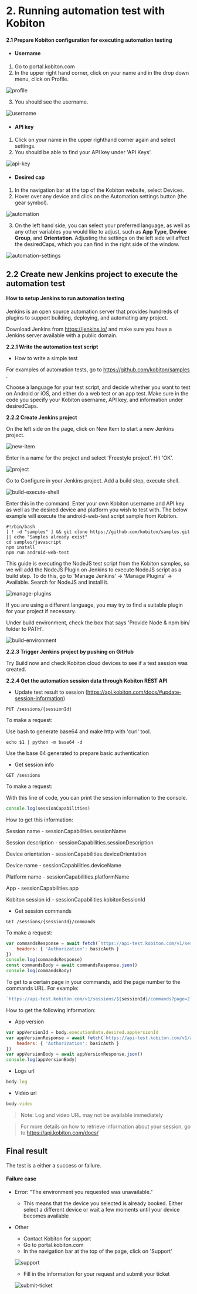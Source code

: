 # 2. Running automation test with Kobiton

#### 2.1 Prepare Kobiton configuration for executing automation testing

* #### Username 
1. Go to portal.kobiton.com
2. In the upper right hand corner, click on your name and in the drop down menu, click on Profile. 

![profile](../../assets/2-profile.png)

3. You should see the username. 

![username](../../assets/2-user.png)

* #### API key
1. Click on your name in the upper righthand corner again and select settings. 
2. You should be able to find your API key under 'API Keys'. 

![api-key](../../assets/2-apikey.png)

* #### Desired cap
1. In the navigation bar at the top of the Kobiton website, select Devices. 
2. Hover over any device and click on the Automation settings button (the gear symbol). 

![automation](../../assets/2-automation.png)

3. On the left hand side, you can select your preferred language, as well as any other variables you would like to adjust, such as **App Type**, **Device Group**, and **Orientation**. Adjusting the settings on the left side will affect the desiredCaps, which you can find in the right side of the window. 

![automation-settings](../../assets/2-automation-settings.png)

## 2.2 Create new Jenkins project to execute the automation test

#### How to setup Jenkins to run automation testing

Jenkins is an open source automation server that provides hundreds of plugins to support building, deploying, and automating any project. 

Download Jenkins from https://jenkins.io/ and make sure you have a Jenkins server available with a public domain. 

**2.2.1 Write the automation test script**

* How to write a simple test

For examples of automation tests, go to https://github.com/kobiton/samples . 

Choose a language for your test script, and decide whether you want to test on Android or iOS, and either do a web test or an app test. Make sure in the code you specify your Kobiton username, API key, and information under desiredCaps. 

**2.2.2 Create Jenkins project**

On the left side on the page, click on New Item to start a new Jenkins project. 

![new-item](../../assets/2-new-item.png)

Enter in a name for the project and select 'Freestyle project'. Hit 'OK'. 

![project](../../assets/2-project.png)

Go to Configure in your Jenkins project. Add a build step, execute shell. 

![build-execute-shell](../../assets/2-build-executeshell.png)

Enter this in the command. Enter your own Kobiton  username and API key as well as the desired device and platform you wish to test with. The below example will execute the android-web-test script sample from Kobiton. 
```
#!/bin/bash
[ ! -d "samples" ] && git clone https://github.com/kobiton/samples.git || echo "Samples already exist"
cd samples/javascript
npm install
npm run android-web-test
```

This guide is executing the NodeJS test script from the Kobiton samples, so we will add the NodeJS Plugin on Jenkins to execute NodeJS script as a build step. To do this, go to 'Manage Jenkins' -> 'Manage Plugins' -> Available. Search for NodeJS and install it.

![manage-plugins](../../assets/2-manage-plugins.png)

If you are using a different language, you may try to find a suitable plugin for your project if necessary.

Under build environment, check the box that says 'Provide Node & npm bin/ folder to PATH'.

![build-environment](../../assets/2-build-environment.png)

**2.2.3 Trigger Jenkins project by pushing on GitHub**

Try Build now and check Kobiton cloud devices to see if a test session was created. 

**2.2.4 Get the automation session data through Kobiton REST API**


- Update test result to session (https://api.kobiton.com/docs/#update-session-information)

```
PUT /sessions/{sessionId}
``` 
To make a request:

Use bash to generate base64 and make http with 'curl' tool. 

```
echo $1 | python -m base64 -d
```

Use the base 64 generated to prepare basic authentication

<!-- Another way is to insert the following in your test script. 

```javascript
var basicAuth = "Basic " + new Buffer(username + ":" + apiKey).toString("base64"); 
var response = await fetch(`https://api-test.kobiton.com/v1/sessions/${sessionId}`, {
    headers: { 'Authorization': basicAuth }
})
const body = await response.json()
``` -->



- Get session info
```
GET /sessions
```
To make a request:

With this line of code, you can print the session information to the console. 
```javascript
console.log(sessionCapabilities)
```
<!-- to access more specific information within the sessionCapabilities -->

How to get this information:

Session name
    - sessionCapabilities.sessionName

Session description
    - sessionCapabilities.sessionDescription

Device orientation
    - sessionCapabilities.deviceOrientation

Device name
    - sessionCapabilities.deviceName

Platform name
    - sessionCapabilities.platformName

App
    - sessionCapabilities.app

Kobiton session id
    - sessionCapabilities.kobitonSessionId

- Get session commands
```
GET /sessions/{sessionId}/commands
```
To make a request:

```javascript
var commandsResponse = await fetch(`https://api-test.kobiton.com/v1/sessions/${sessionId}/commands`, {
    headers: { 'Authorization': basicAuth }
})
console.log(commandsResponse)
const commandsBody = await commandsResponse.json()
console.log(commandsBody)
```
To get to a certain page in your commands, add the page number to the commands URL. For example:
```javascript
`https://api-test.kobiton.com/v1/sessions/${sessionId}/commands?page=2`
```


How to get the following information:

* App version
```javascript
var appVersionId = body.executionData.desired.appVersionId
var appVersionResponse = await fetch(`https://api-test.kobiton.com/v1/app/versions/${appVersionId}`, {
    headers: { 'Authorization': basicAuth }
})
var appVersionBody = await appVersionResponse.json()
console.log(appVersionBody)
```
* Logs url 
```javascript
body.log
```
* Video url
```javascript
body.video
```
> Note: Log and video URL may not be available immediately

> For more details on how to retrieve information about your session, go to https://api.kobiton.com/docs/

## Final result

The test is a either a success or failure.

#### Failure case

* Error: "The environment you requested was unavailable." 
    - This means that the device you selected is already booked. Either select a different device or wait a few moments until your device becomes available
* Other 
    - Contact Kobiton for support
    - Go to portal.kobiton.com
    - In the navigation bar at the top of the page, click on 'Support'

    ![support](../../assets/2-support.png)

    - Fill in the information for your request and submit your ticket

    ![submit-ticket](../../assets/2-submit-ticket.png)